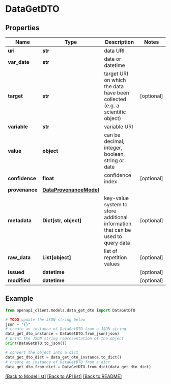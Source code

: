 # DataGetDTO


## Properties

Name | Type | Description | Notes
------------ | ------------- | ------------- | -------------
**uri** | **str** | data URI | 
**var_date** | **str** | date or datetime | 
**target** | **str** | target URI on which the data have been collected (e.g. a scientific object) | [optional] 
**variable** | **str** | variable URI | 
**value** | **object** | can be decimal, integer, boolean, string or date | 
**confidence** | **float** | confidence index | [optional] 
**provenance** | [**DataProvenanceModel**](DataProvenanceModel.md) |  | 
**metadata** | **Dict[str, object]** | key-value system to store additional information that can be used to query data | [optional] 
**raw_data** | **List[object]** | list of repetition values | [optional] 
**issued** | **datetime** |  | [optional] 
**modified** | **datetime** |  | [optional] 

## Example

```python
from openapi_client.models.data_get_dto import DataGetDTO

# TODO update the JSON string below
json = "{}"
# create an instance of DataGetDTO from a JSON string
data_get_dto_instance = DataGetDTO.from_json(json)
# print the JSON string representation of the object
print(DataGetDTO.to_json())

# convert the object into a dict
data_get_dto_dict = data_get_dto_instance.to_dict()
# create an instance of DataGetDTO from a dict
data_get_dto_from_dict = DataGetDTO.from_dict(data_get_dto_dict)
```
[[Back to Model list]](../README.md#documentation-for-models) [[Back to API list]](../README.md#documentation-for-api-endpoints) [[Back to README]](../README.md)


